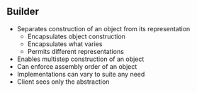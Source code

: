 ## Builder

- Separates construction of an object from its representation
    - Encapsulates object construction
    - Encapsulates what varies
    - Permits different representations
- Enables multistep construction of an object
- Can enforce assembly order of an object
- Implementations can vary to suite any need
- Client sees only the abstraction
